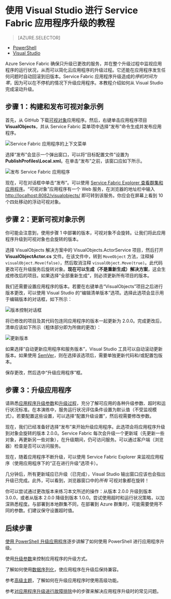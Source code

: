 <properties
    pageTitle="Service Fabric 应用程序升级教程| Azure"
    description="本文演示了如何使用 Visual Studio 部署 Service Fabric 应用程序、更改代码，以及进行升级。"
    services="service-fabric"
    documentationcenter=".net"
    author="mani-ramaswamy"
    manager="timlt"
    editor="" />
<tags
    ms.assetid="a3181a7a-9ab1-4216-b07a-05b79bd826a4"
    ms.service="service-fabric"
    ms.devlang="dotnet"
    ms.topic="article"
    ms.tgt_pltfrm="NA"
    ms.workload="NA"
    ms.date="11/15/2016"
    wacn.date="01/25/2017"
    ms.author="subramar" />

# 使用 Visual Studio 进行 Service Fabric 应用程序升级的教程
>[AZURE.SELECTOR]
- [PowerShell](/documentation/articles/service-fabric-application-upgrade-tutorial-powershell/)
- [Visual Studio](/documentation/articles/service-fabric-application-upgrade-tutorial/)

Azure Service Fabric 确保只升级已更改的服务，并在整个升级过程中监视应用程序的运行状况，从而可以简化云应用程序的升级过程。它还能在应用程序发生任何问题时自动回滚到旧版本。Service Fabric 应用程序升级造成的*停机时间为零*，因为可以在不停机的情况下升级应用程序。本教程介绍如何从 Visual Studio 完成滚动升级。

## 步骤 1：构建和发布可视对象示例
首先，从 GitHub 下载[可视对象](https://github.com/Azure-Samples/service-fabric-dotnet-getting-started/tree/master/Actors/VisualObjects)应用程序。然后，右键单击应用程序项目 **VisualObjects**，并从 Service Fabric 菜单项中选择“发布”命令生成并发布应用程序。

![Service Fabric 应用程序的上下文菜单][image1]  


选择“发布”会显示一个弹出窗口，可以将“目标配置文件”设置为 **PublishProfiles\\Local.xml**。在单击“发布”之前，该窗口应如下所示。

![发布 Service Fabric 应用程序][image2]  


现在，可在对话框中单击“发布”。可以使用 [Service Fabric Explorer 查看群集和应用程序](/documentation/articles/service-fabric-visualizing-your-cluster/)。“可视对象”应用程序有一个 Web 服务，在浏览器的地址栏中输入 [http://localhost:8082/visualobjects/](http://localhost:8082/visualobjects/) 即可转到该服务。你应会在屏幕上看到 10 个四处移动的浮动可视对象。

## 步骤 2：更新可视对象示例
你可能会注意到，使用步骤 1 中部署的版本，可视对象不会旋转。让我们将此应用程序升级到可视对象也会旋转的版本。

选择 VisualObjects 解决方案中的 VisualObjects.ActorService 项目，然后打开 **VisualObjectActor.cs** 文件。在该文件中，转到 `MoveObject` 方法，注释掉 `visualObject.Move(false)`，然后取消注释 `visualObject.Move(true)`。此代码更改可在升级服务后旋转对象。**现在可以生成（不是重新生成）解决方案**，这会生成修改后的项目。如果选择“全部重新生成”，则必须更新所有项目的版本。

我们还需要设置应用程序的版本。若要在右键单击“VisualObjects”项目之后进行版本更改，可以使用 Visual Studio 的“编辑清单版本”选项。选择此选项会显示用于编辑版本的对话框，如下所示：

![版本控制对话框][image3]  


将已修改的项目及其代码包连同应用程序的版本一起更新为 2.0.0。完成更改后，清单应该如下所示（粗体部分即为所做的更改）：

![更新版本][image4]  


如果选择“自动更新应用程序和服务版本”，Visual Studio 工具可以自动滚动更新版本。如果使用 [SemVer](http://www.semver.org)，则在选择该选项后，需要单独更新代码和/或配置包版本。

保存更改，然后选中“升级应用程序”框。

## 步骤 3：升级应用程序
请熟悉[应用程序升级参数](/documentation/articles/service-fabric-application-upgrade-parameters/)和[升级过程](/documentation/articles/service-fabric-application-upgrade/)，充分了解可应用的各种升级参数、超时和运行状况标准。在本演练中，服务运行状况评估条件设置为默认值（不受监视模式）。若要配置这些设置，可以选择“配置升级设置”，然后视需要修改参数。

现在，我们已经准备好选择“发布”来开始升级应用程序。此选项会将应用程序升级到对象会旋转的版本 2.0.0。Service Fabric 每次会升级一个更新域（先更新一些对象，再更新另一些对象），在升级期间，仍可访问服务。可以通过客户端（浏览器）检查是否可以访问服务。

现在，随着应用程序不断升级，可以使用 Service Fabric Explorer 来监视应用程序（使用应用程序下的“正在进行升级”选项卡）。

几分钟后，所有更新域应已升级（已完成），Visual Studio 输出窗口应该也会指出升级已完成。此外，可以看到，浏览器窗口中的*所有* 可视对象都在旋转！

你可以尝试通过更改版本来练习本文所述的操作：从版本 2.0.0 升级到版本 3.0.0，或者从版本 2.0.0 降级到版本 1.0.0。尝试使用超时和运行状况策略，以加深熟悉程度。与部署到本地群集不同，在部署到 Azure 群集时，可能需要使用不同的参数。们建议保守设置超时值。

## 后续步骤

[使用 PowerShell 升级应用程序](/documentation/articles/service-fabric-application-upgrade-tutorial-powershell/)逐步讲解了如何使用 PowerShell 进行应用程序升级。

使用[升级参数](/documentation/articles/service-fabric-application-upgrade-parameters/)来控制应用程序的升级方式。

了解如何使用[数据序列化](/documentation/articles/service-fabric-application-upgrade-data-serialization/)，使应用程序在升级后保持兼容。

参考[高级主题](/documentation/articles/service-fabric-application-upgrade-advanced/)，了解如何在升级应用程序时使用高级功能。

参考[对应用程序升级进行故障排除](/documentation/articles/service-fabric-application-upgrade-troubleshooting/)中的步骤来解决应用程序升级时的常见问题。



[image1]: ./media/service-fabric-application-upgrade-tutorial/upgrade7.png
[image2]: ./media/service-fabric-application-upgrade-tutorial/upgrade1.png
[image3]: ./media/service-fabric-application-upgrade-tutorial/upgrade5.png
[image4]: ./media/service-fabric-application-upgrade-tutorial/upgrade6.png

<!---HONumber=Mooncake_Quality_Review_0125_2017-->